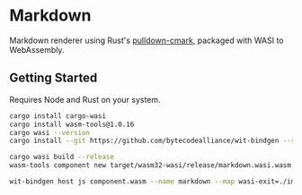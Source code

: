 # Markdown
Markdown renderer using Rust's [pulldown-cmark](https://github.com/raphlinus/pulldown-cmark), packaged with WASI to WebAssembly.


## Getting Started
Requires Node and Rust on your system.

```bash
cargo install cargo-wasi
cargo install wasm-tools@1.0.16
cargo wasi --version
cargo install --git https://github.com/bytecodealliance/wit-bindgen --rev d24b97f wit-bindgen-cli
```
```bash
cargo wasi build --release
wasm-tools component new target/wasm32-wasi/release/markdown.wasi.wasm -o component.wasm --adapt poly/wasi_snapshot_preview1.wasm

wit-bindgen host js component.wasm --name markdown --map wasi-exit=./imports/wasi-exit.js,wasi-logging=./imports/wasi-logging.js,wasi-filesystem=./imports/wasi-filesystem.js,wasi-poll=./imports/wasi-poll.js,wasi-random=./imports/wasi-random.js --no-nodejs-compat --tla-compat
```

